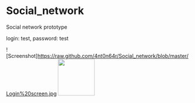 # Social_network
Social network prototype

login: test,
password: test

![Screenshot]https://raw.github.com/4nt0n64r/Social_network/blob/master/Login%20screen.jpg
<img src="https://raw.github.com/4nt0n64r/Social_network/blob/master/Login%20screen.jpg" width="100" height="100"/>
